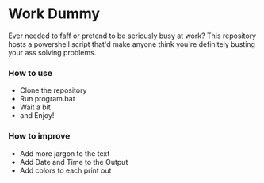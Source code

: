 # Work Dummy

Ever needed to faff or pretend to be seriously busy at work? This repository hosts a powershell script that'd make anyone think you're definitely busting your ass solving problems.

### How to use

- Clone the repository
- Run program.bat
- Wait a bit
- and Enjoy!

### How to improve

- Add more jargon to the text
- Add Date and Time to the Output
- Add colors to each print out
